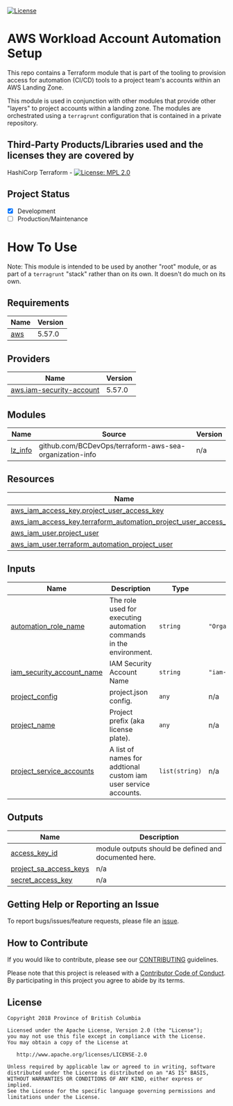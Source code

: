 
[![License](https://img.shields.io/badge/License-Apache%202.0-blue.svg)](./LICENSE) 

# AWS Workload Account Automation Setup

This repo contains a Terraform module that is part of the tooling to provision access for automation (CI/CD) tools to a project team's accounts within an AWS Landing Zone.

This module is used in conjunction with other modules that provide other "layers" to project accounts within a landing zone.  The modules are orchestrated using a `terragrunt` configuration that is contained in a private repository.     

## Third-Party Products/Libraries used and the licenses they are covered by

HashiCorp Terraform - [![License: MPL 2.0](https://img.shields.io/badge/License-MPL%202.0-brightgreen.svg)](https://opensource.org/licenses/MPL-2.0)

## Project Status
- [x] Development
- [ ] Production/Maintenance

# How To Use

Note: This module is intended to be used by another "root" module, or as part of a `terragrunt` "stack" rather than on its own.  It doesn't do much on its own.

<!-- BEGIN_TF_DOCS -->
## Requirements

| Name | Version |
|------|---------|
| <a name="requirement_aws"></a> [aws](#requirement\_aws) | 5.57.0 |

## Providers

| Name | Version |
|------|---------|
| <a name="provider_aws.iam-security-account"></a> [aws.iam-security-account](#provider\_aws.iam-security-account) | 5.57.0 |

## Modules

| Name | Source | Version |
|------|--------|---------|
| <a name="module_lz_info"></a> [lz\_info](#module\_lz\_info) | github.com/BCDevOps/terraform-aws-sea-organization-info | n/a |

## Resources

| Name | Type |
|------|------|
| [aws_iam_access_key.project_user_access_key](https://registry.terraform.io/providers/hashicorp/aws/5.57.0/docs/resources/iam_access_key) | resource |
| [aws_iam_access_key.terraform_automation_project_user_access_key](https://registry.terraform.io/providers/hashicorp/aws/5.57.0/docs/resources/iam_access_key) | resource |
| [aws_iam_user.project_user](https://registry.terraform.io/providers/hashicorp/aws/5.57.0/docs/resources/iam_user) | resource |
| [aws_iam_user.terraform_automation_project_user](https://registry.terraform.io/providers/hashicorp/aws/5.57.0/docs/resources/iam_user) | resource |

## Inputs

| Name | Description | Type | Default | Required |
|------|-------------|------|---------|:--------:|
| <a name="input_automation_role_name"></a> [automation\_role\_name](#input\_automation\_role\_name) | The role used for executing automation commands in the environment. | `string` | `"OrganizationAccountAccessRole"` | no |
| <a name="input_iam_security_account_name"></a> [iam\_security\_account\_name](#input\_iam\_security\_account\_name) | IAM Security Account Name | `string` | `"iam-security"` | no |
| <a name="input_project_config"></a> [project\_config](#input\_project\_config) | project.json config. | `any` | n/a | yes |
| <a name="input_project_name"></a> [project\_name](#input\_project\_name) | Project prefix (aka license plate). | `any` | n/a | yes |
| <a name="input_project_service_accounts"></a> [project\_service\_accounts](#input\_project\_service\_accounts) | A list of names for addtional custom iam user service accounts. | `list(string)` | n/a | yes |

## Outputs

| Name | Description |
|------|-------------|
| <a name="output_access_key_id"></a> [access\_key\_id](#output\_access\_key\_id) | module outputs should be defined and documented here. |
| <a name="output_project_sa_access_keys"></a> [project\_sa\_access\_keys](#output\_project\_sa\_access\_keys) | n/a |
| <a name="output_secret_access_key"></a> [secret\_access\_key](#output\_secret\_access\_key) | n/a |
<!-- END_TF_DOCS -->

## Getting Help or Reporting an Issue
<!--- Example below, modify accordingly --->
To report bugs/issues/feature requests, please file an [issue](../../issues).


## How to Contribute
<!--- Example below, modify accordingly --->
If you would like to contribute, please see our [CONTRIBUTING](./CONTRIBUTING.md) guidelines.

Please note that this project is released with a [Contributor Code of Conduct](./CODE_OF_CONDUCT.md). 
By participating in this project you agree to abide by its terms.


## License
    Copyright 2018 Province of British Columbia

    Licensed under the Apache License, Version 2.0 (the "License");
    you may not use this file except in compliance with the License.
    You may obtain a copy of the License at

       http://www.apache.org/licenses/LICENSE-2.0

    Unless required by applicable law or agreed to in writing, software
    distributed under the License is distributed on an "AS IS" BASIS,
    WITHOUT WARRANTIES OR CONDITIONS OF ANY KIND, either express or implied.
    See the License for the specific language governing permissions and
    limitations under the License.
